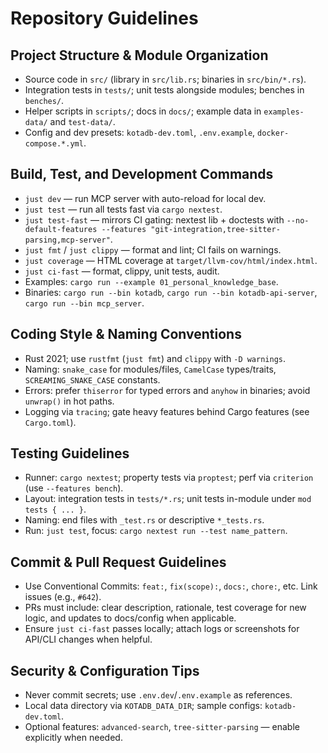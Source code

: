 # Repository Guidelines

## Project Structure & Module Organization
- Source code in `src/` (library in `src/lib.rs`; binaries in `src/bin/*.rs`).
- Integration tests in `tests/`; unit tests alongside modules; benches in `benches/`.
- Helper scripts in `scripts/`; docs in `docs/`; example data in `examples-data/` and `test-data/`.
- Config and dev presets: `kotadb-dev.toml`, `.env.example`, `docker-compose.*.yml`.

## Build, Test, and Development Commands
- `just dev` — run MCP server with auto-reload for local dev.
- `just test` — run all tests fast via `cargo nextest`.
- `just test-fast` — mirrors CI gating: nextest lib + doctests with `--no-default-features --features "git-integration,tree-sitter-parsing,mcp-server"`.
- `just fmt` / `just clippy` — format and lint; CI fails on warnings.
- `just coverage` — HTML coverage at `target/llvm-cov/html/index.html`.
- `just ci-fast` — format, clippy, unit tests, audit.
- Examples: `cargo run --example 01_personal_knowledge_base`.
- Binaries: `cargo run --bin kotadb`, `cargo run --bin kotadb-api-server`, `cargo run --bin mcp_server`.

## Coding Style & Naming Conventions
- Rust 2021; use `rustfmt` (`just fmt`) and `clippy` with `-D warnings`.
- Naming: `snake_case` for modules/files, `CamelCase` types/traits, `SCREAMING_SNAKE_CASE` constants.
- Errors: prefer `thiserror` for typed errors and `anyhow` in binaries; avoid `unwrap()` in hot paths.
- Logging via `tracing`; gate heavy features behind Cargo features (see `Cargo.toml`).

## Testing Guidelines
- Runner: `cargo nextest`; property tests via `proptest`; perf via `criterion` (use `--features bench`).
- Layout: integration tests in `tests/*.rs`; unit tests in-module under `mod tests { ... }`.
- Naming: end files with `_test.rs` or descriptive `*_tests.rs`.
- Run: `just test`, focus: `cargo nextest run --test name_pattern`.

## Commit & Pull Request Guidelines
- Use Conventional Commits: `feat:`, `fix(scope):`, `docs:`, `chore:`, etc. Link issues (e.g., `#642`).
- PRs must include: clear description, rationale, test coverage for new logic, and updates to docs/config when applicable.
- Ensure `just ci-fast` passes locally; attach logs or screenshots for API/CLI changes when helpful.

## Security & Configuration Tips
- Never commit secrets; use `.env.dev`/`.env.example` as references.
- Local data directory via `KOTADB_DATA_DIR`; sample configs: `kotadb-dev.toml`.
- Optional features: `advanced-search`, `tree-sitter-parsing` — enable explicitly when needed.
